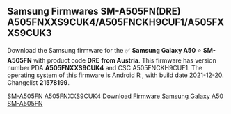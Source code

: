<h2>Samsung Firmwares SM-A505FN(DRE) A505FNXXS9CUK4/A505FNCKH9CUF1/A505FXXS9CUK3</h2>
Download the Samsung firmware for the ✅ <strong>Samsung Galaxy A50 </strong> ⭐ <strong>SM-A505FN</strong> with product code <strong>DRE</strong> <strong> from Austria</strong>. This firmware has version number PDA <strong>A505FNXXS9CUK4</strong> and CSC A505FNCKH9CUF1. The operating system of this firmware is Android R , with build date 2021-12-20. Changelist <strong>21578199</strong>.


[SM-A505FN](https://samfirm.shop/samsung/model/SM-A505FN)
[A505FNXXS9CUK4](https://samfirm.shop/samsung/pda/A505FNXXS9CUK4)
[Download Firmware Samsung Galaxy A50 SM-A505FN](https://samfirm.shop/samsung/firmware/483575)
